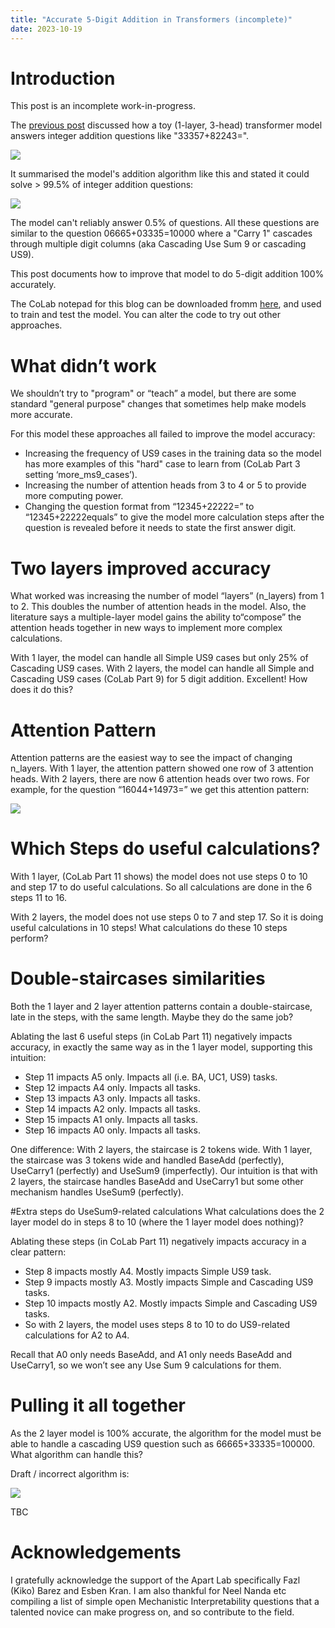 ```yaml
---
title: "Accurate 5-Digit Addition in Transformers (incomplete)"
date: 2023-10-19
---
```

# Introduction
This post is an incomplete work-in-progress. 

The <a href="{{site.url}}/2023/10/14/Understanding-Addition.html">previous post</a> discussed how a toy (1-layer, 3-head) transformer model answers integer addition questions like "33357+82243=". 

<img src="{{site.url}}/assets/AdditionQuestionAnswer.svg" style="display: block; margin: auto;" />

It summarised the model's addition algorithm like this and stated it could solve > 99.5% of integer addition questions:

<img src="{{site.url}}/assets/StaircaseA3_Summary.svg" style="display: block; margin: auto;" />

The model can't reliably answer 0.5% of questions. 
All these questions are similar to the question 06665+03335=10000 where a "Carry 1" cascades through multiple digit columns (aka Cascading Use Sum 9 or cascading US9). 

This post documents how to improve that model to do 5-digit addition 100% accurately.

The CoLab notepad for this blog can be downloaded fromm <a href="{{site.url}}/assets/Accurate_Addition_in_Transformers.ipynb">here</a>, 
and used to train and test the model. You can alter the code to try out other approaches.

# What didn’t work
We shouldn’t try to "program" or “teach” a model, but there are some standard "general purpose" changes that sometimes help make models more accurate.

For this model these approaches all failed to improve the model accuracy:
- Increasing the frequency of US9 cases in the training data so the model has more examples of this "hard" case to learn from (CoLab Part 3 setting ‘more_ms9_cases’).
- Increasing the number of attention heads from 3 to 4 or 5 to provide more computing power.
- Changing the question format from “12345+22222=” to “12345+22222equals” to give the model more calculation steps after the question is revealed before it needs to state the first answer digit.

# Two layers improved accuracy
What worked was increasing the number of model “layers” (n_layers) from 1 to 2. This doubles the number of attention heads in the model. 
Also, the literature says a multiple-layer model gains the ability to“compose” the attention heads together in new ways to implement more complex calculations.

With 1 layer, the model can handle all Simple US9 cases but only 25% of Cascading US9 cases. With 2 layers, 
the model can handle all Simple and Cascading US9 cases (CoLab Part 9) for 5 digit addition. Excellent! How does it do this? 

# Attention Pattern
Attention patterns are the easiest way to see the impact of changing n_layers. With 1 layer, the attention pattern showed one row of 3 attention heads. With 2 layers, there are now 6 attention heads over two rows. For example, for the question “16044+14973=” we get this attention pattern:

<img src="{{site.url}}/assets/AttentionPattern5Digit3Heads2Layer.png" style="display: block; margin: auto;" />

# Which Steps do useful calculations?
With 1 layer, (CoLab Part 11 shows) the model does not use steps 0 to 10 and step 17 to do useful calculations. So all calculations are done in the 6 steps 11 to 16.

With 2 layers, the model does not use steps 0 to 7 and step 17. So it is doing useful calculations in 10 steps! What calculations do these 10 steps perform?

# Double-staircases similarities
Both the 1 layer and 2 layer attention patterns contain a double-staircase, late in the steps, with the same length. Maybe they do the same job? 

Ablating the last 6 useful steps (in CoLab Part 11) negatively impacts accuracy, in exactly the same way as in the 1 layer model, supporting this intuition:
- Step 11 impacts A5 only. Impacts all (i.e. BA, UC1, US9) tasks.
- Step 12 impacts A4 only. Impacts all tasks.
- Step 13 impacts A3 only. Impacts all tasks.
- Step 14 impacts A2 only. Impacts all tasks.
- Step 15 impacts A1 only. Impacts all tasks.
- Step 16 impacts A0 only. Impacts all tasks.

One difference: With 2 layers, the staircase is 2 tokens wide. With 1 layer, the staircase was 3 tokens wide and handled BaseAdd (perfectly), UseCarry1 (perfectly) and UseSum9 (imperfectly). Our intuition is that with 2 layers, the staircase handles BaseAdd and UseCarry1 but some other mechanism handles UseSum9 (perfectly).

#Extra steps do UseSum9-related calculations
What calculations does the 2 layer model do in steps 8 to 10 (where the 1 layer model does nothing)? 

Ablating these steps (in CoLab Part 11) negatively impacts accuracy in a clear pattern:
- Step 8 impacts mostly A4. Mostly impacts Simple US9 task.
- Step 9 impacts mostly A3. Mostly impacts Simple and Cascading US9 tasks.
- Step 10 impacts mostly A2. Mostly impacts Simple and Cascading US9 tasks.
- So with 2 layers, the model uses steps 8 to 10 to do US9-related calculations for A2 to A4. 

Recall that A0 only needs BaseAdd, and A1 only needs BaseAdd and UseCarry1, so we won’t see any Use Sum 9 calculations for them.

# Pulling it all together
As the 2 layer model is 100% accurate, the algorithm for the model must be able to handle a cascading US9 question such as 66665+33335=100000. What algorithm can handle this? 

Draft / incorrect algorithm is:

<img src="{{site.url}}/assets/StaircaseA3L2_Detailed.svg" style="display: block; margin: auto;" />

TBC

# Acknowledgements
I gratefully acknowledge the support of the Apart Lab specifically Fazl (Kiko) Barez and Esben Kran. I am also thankful for Neel Nanda etc compiling a list of simple open Mechanistic Interpretability questions that a talented novice can make progress on, and so contribute to the field.
